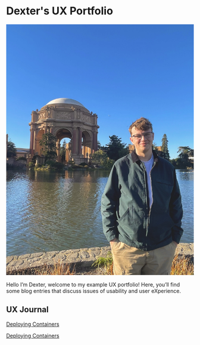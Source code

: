 # Dexter's UX Portfolio 

![profile picture](assets/profilepicture.jpg)

Hello I’m Dexter, welcome to my example UX portfolio! Here, you’ll find some blog entries that discuss issues of usability and user eXperience.

## UX Journal

[Deploying Containers](j01/README.md)

[Deploying Containers](j02/README.md)